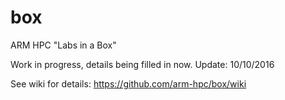 # box
ARM HPC "Labs in a Box"

Work in progress, details being filled in now.  Update: 10/10/2016

See wiki for details: https://github.com/arm-hpc/box/wiki
